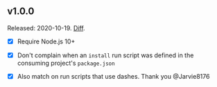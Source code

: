 ## v1.0.0

Released: 2020-10-19.
[Diff](https://github.com/kvz/lanyon/compare/v0.0.10...v1.0.0).

- [x] Require Node.js 10+
- [x] Don't complain when an `install` run script was defined in the consuming project's `package.json`
- [x] Also match on run scripts that use dashes. Thank you @Jarvie8176 

